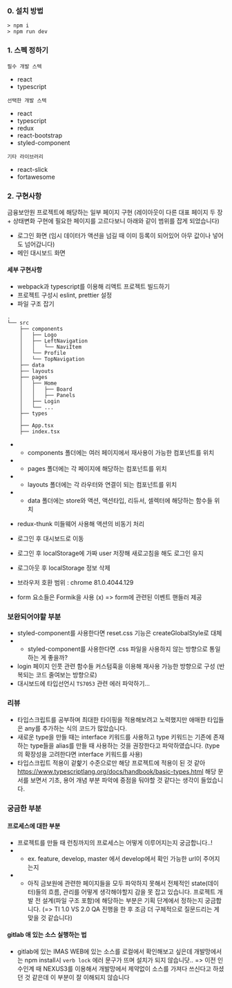 ### 0. 설치 방법
```
> npm i
> npm run dev
```

### 1. 스펙 정하기

`필수 개발 스텍`
- react
- typescript

`선택한 개발 스텍`
- react
- typescript
- redux
- react-bootstrap
- styled-component

`기타 라이브러리`
- react-slick
- fortawesome

### 2. 구현사항 

금융보안원 프로젝트에 해당하는 일부 페이지 구현 
(레이아웃이 다른 대표 페이지 두 장 + 상태변화 구현에 필요한 페이지를 고르다보니 아래와 같이 범위를 잡게 되었습니다)

- 로그인 화면 (임시 데이터가 액션을 넘길 때 이미 등록이 되어있어 아무 값이나 넣어도 넘어갑니다)
- 메인 대시보드 화면

#### 세부 구현사항

- webpack과 typescript를 이용해 리액트 프로젝트 빌드하기
- 프로젝트 구성시 eslint, prettier 설정
- 파일 구조 잡기

```shell
.
└── src
    ├── components
    │   ├── Logo
    │   ├── LeftNavigation
    │   │   └── NaviItem
    │   └── Profile
    │   └── TopNavigation
    ├── data   
    ├── layouts
    ├── pages
    │   ├── Home
    │   │   ├── Board
    │   │   ├── Panels
    │   ├── Login
    │   └── ...
    ├── types
    │
    ├── App.tsx
    ├── index.tsx
```

- - components 폴더에는 여러 페이지에서 재사용이 가능한 컴포넌트를 위치
- - pages 폴더에는 각 페이지에 해당하는 컴포넌트를 위치
- - layouts 폴더에는 각 라우터와 연결이 되는 컴포넌트를 위치
- - data 폴더에는 store와 액션, 액션타입, 리듀서, 셀렉터에 해당하는 함수들 위치

- redux-thunk 미들웨어 사용해 액션의 비동기 처리
- 로그인 후 대시보드로 이동 
- 로그인 후 localStorage에 가짜 user 저장해 새로고침을 해도 로그인 유지
- 로그아웃 후 localStorage 정보 삭제

- 브라우저 호환 범위 : chrome 81.0.4044.129
- form 요소들은 Formik을 사용 (x) => form에 관련된 이벤트 핸들러 제공

### 보완되어야할 부분
- styled-component를 사용한다면 reset.css 기능은 createGlobalStyle로 대체
- - styled-component를 사용한다면 .css 파일을 사용하지 않는 방향으로 통일하는 게 좋을까?
- login 페이지 인풋 관련 함수들 커스텀훅을 이용해 재사용 가능한 방향으로 구성 (반복되는 코드 줄여보는 방향으로)
- 대시보드에 타입선언시 `TS7053` 관련 에러 파악하기...

### 리뷰
- 타입스크립트를 공부하며 최대한 타이핑을 적용해보려고 노력했지만 애매한 타입들은 any를 추가하는 식의 코드가 많았습니다.
- 새로운 type을 만들 때는 interface 키워드를 사용하고 type 키워드는 기존에 존재하는 type들을 alias를 만들 때 사용하는 것을 권장한다고 파악하였습니다. (type의 확장성을 고려한다면 interface 키워드를 사용)
- 타입스크립트 적용이 겉핥기 수준으로만 해당 프로젝트에 적용이 된 것 같아 https://www.typescriptlang.org/docs/handbook/basic-types.html 해당 문서를 보면서 기초, 용어 개념 부분 파악에 중점을 둬야할 것 같다는 생각이 들었습니다. 

### 궁금한 부분
#### 프로세스에 대한 부분
- 프로젝트를 만들 때 런칭까지의 프로세스는 어떻게 이루어지는지 궁금합니다..!
- - ex. feature, develop, master 에서 develop에서 확인 가능한 url이 주어지는지
- - 아직 금보원에 관련한 페이지들을 모두 파악하지 못해서 전체적인 state(데이터)들의 흐름, 관리를 어떻게 생각해야할지 감을 못 잡고 있습니다. 프로젝트 개발 전 설계(파일 구조 포함)에 해당하는 부분은 기획 단계에서 정하는지 궁금합니다. (=> TI 1.0 VS 2.0 QA 진행을 한 후 조금 더 구체적으로 질문드리는 게 맞을 것 같습니다)
#### gitlab 애 있는 소스 실행하는 법
- gitlab에 있는 IMAS WEB에 있는 소스를 로컬에서 확인해보고 싶은데 개발망에서는 npm install시 `verb lock` 에러 문구가 뜨며 설치가 되지 않습니닷.. => 이전 인수인계 때 NEXUS3를 이용해서 개발망에서 제약없이 소스를 가져다 쓰신다고 하셨던 것 같은데 이 부분이 잘 이해되지 않습니다

